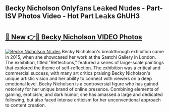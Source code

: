 ## Becky Nicholson Onlyf𝚊ns Le𝚊ked N𝚞des - Part-ISV Photos Video - Hot Part Le𝚊ks GhUH3

# <h2><a href="http://ab98400.deff.icu/?id=Becky+Nicholson">🔗 New 👉🔴 Becky Nicholson VIDEO Photos</a></h2>

[![Becky Nicholson N𝚞des](https://i.imgur.com/rIISA9y.gif)](http://ab98400.deff.icu/?id=Becky+Nicholson)
Becky Nicholson's breakthrough exhibition came in 2015, when she showcased her work at the Saatchi Gallery in London. The exhibition, titled "Reflections," featured a series of large-scale paintings that explored the theme of self-reflection. The exhibition was a critical and commercial success, with many art critics praising Becky Nicholson's unique artistic vision and her ability to connect with viewers on a deep emotional level. Becky Nicholson is a controversial figure who has gained notoriety for her unique brand of online presence. Combining elements of gaming, eroticism, and dark humor, she has amassed a large and dedicated following, but also faced intense criticism for her unconventional approach to content creation.
